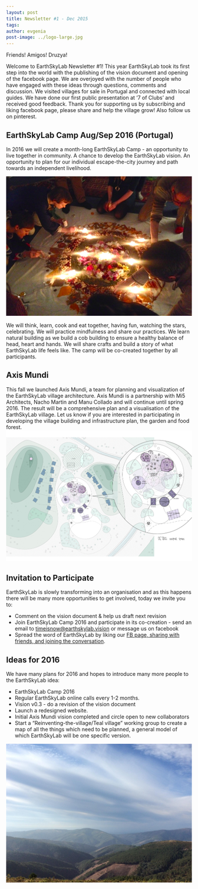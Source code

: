 ```yaml
---
layout: post
title: Newsletter #1 - Dec 2015
tags: 
author: evgenia
post-image: ../logo-large.jpg
---
```


Friends! Amigos! Druzya! 


Welcome to EarthSkyLab Newsletter #1! This year EarthSkyLab took its first step into the world with the publishing of the vision document and opening of the facebook page. We are overjoyed with the number of people who have engaged with these ideas through questions, comments and discussion. We visited villages for sale in Portugal and connected with local guides. We have done our first public presentation at ‘7 of Clubs’ and received good feedback. Thank you for supporting us by subscribing and liking facebook page, please share and help the village grow! Also follow us on pinterest.

## EarthSkyLab Camp Aug/Sep 2016 (Portugal)
In 2016 we will create a month-long EarthSkyLab Camp - an opportunity to live together in community. A chance to develop the EarthSkyLab vision. An opportunity to plan for our individual escape-the-city journey and path towards an independent livelihood.

<img src="/public/images/Newsletter-1-image02.png" alt="hi" class="inline"/>

We will think, learn, cook and eat together, having fun, watching the stars, celebrating. We will practice mindfulness and share our practices. We learn natural building as we build a cob building to ensure a healthy balance  of head, heart and hands. We will share crafts and build a story of what EarthSkyLab life feels like.
The camp will be co-created together by all participants.


## Axis Mundi
This fall we launched Axis Mundi, a team for planning and visualization of the EarthSkyLab village architecture. Axis Mundi is a partnership with Mi5 Architects, Nacho Martin and Manu Collado and will continue until spring 2016. The result will be a comprehensive plan and a visualisation of the EarthSkyLab village. 
Let us know if you are interested in participating in developing the village building and infrastructure plan, the garden and food forest.
<img src="/public/images/Newsletter-1-image00.jpg" alt="hi" class="inline"/>

## Invitation to Participate

EarthSkyLab is slowly transforming into an organisation and as this happens there will be many more opportunities to get involved, today we invite you to:
* Comment on the vision document & help us draft next revision
* Join EarthSkyLab Camp 2016 and participate in its co-creation - send an email to timeisnow@earthskylab.vision or message us on facebook
* Spread the word of EarthSkyLab by liking our [FB page, sharing with friends, and joining the conversation](https://www.facebook.com/EarthSkyLab). 

## Ideas for 2016

We have many plans for 2016 and hopes to introduce many more people to the EarthSkyLab idea:
* EarthSkyLab Camp 2016
* Regular EarthSkyLab online calls every 1-2 months.
* Vision v0.3 - do a revision of the vision document
* Launch a redesigned website.
* Initial Axis Mundi vision completed and circle open to new collaborators
* Start a “Reinventing-the-village/Teal village” working group to create a map of all the things which need to be planned, a general model of which EarthSkyLab will be one specific version.


<img src="/public/images/Newsletter-1-image03.jpg" alt="hi" class="inline"/>
